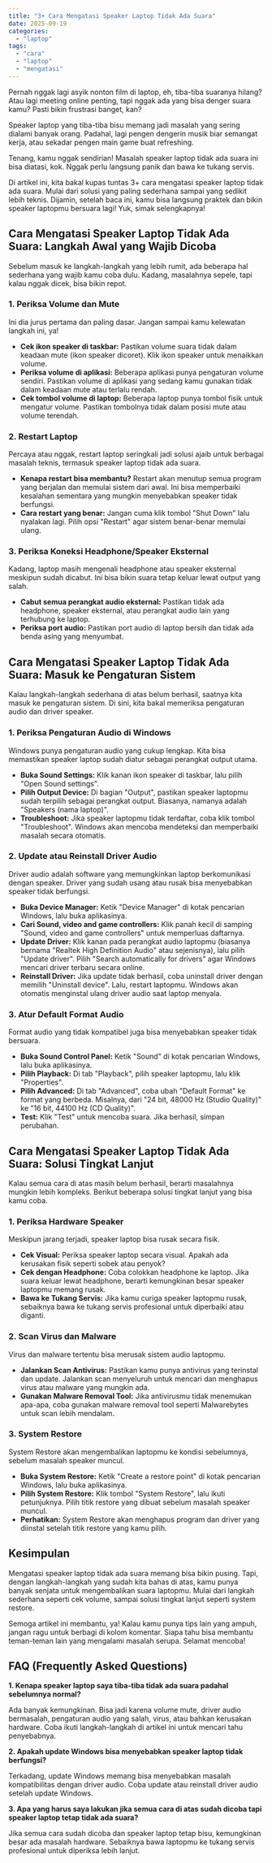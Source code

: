 ```yaml
---
title: "3+ Cara Mengatasi Speaker Laptop Tidak Ada Suara"
date: 2025-09-19
categories: 
  - "laptop"
tags: 
  - "cara"
  - "laptop"
  - "mengatasi"
---
```


Pernah nggak lagi asyik nonton film di laptop, eh, tiba-tiba suaranya hilang? Atau lagi meeting online penting, tapi nggak ada yang bisa denger suara kamu? Pasti bikin frustrasi banget, kan?

Speaker laptop yang tiba-tiba bisu memang jadi masalah yang sering dialami banyak orang. Padahal, lagi pengen dengerin musik biar semangat kerja, atau sekadar pengen main game buat refreshing.

Tenang, kamu nggak sendirian! Masalah speaker laptop tidak ada suara ini bisa diatasi, kok. Nggak perlu langsung panik dan bawa ke tukang servis.

Di artikel ini, kita bakal kupas tuntas 3+ cara mengatasi speaker laptop tidak ada suara. Mulai dari solusi yang paling sederhana sampai yang sedikit lebih teknis. Dijamin, setelah baca ini, kamu bisa langsung praktek dan bikin speaker laptopmu bersuara lagi! Yuk, simak selengkapnya!

## Cara Mengatasi Speaker Laptop Tidak Ada Suara: Langkah Awal yang Wajib Dicoba

Sebelum masuk ke langkah-langkah yang lebih rumit, ada beberapa hal sederhana yang wajib kamu coba dulu. Kadang, masalahnya sepele, tapi kalau nggak dicek, bisa bikin repot.

### 1\. Periksa Volume dan Mute

Ini dia jurus pertama dan paling dasar. Jangan sampai kamu kelewatan langkah ini, ya!

- **Cek ikon speaker di taskbar:** Pastikan volume suara tidak dalam keadaan mute (ikon speaker dicoret). Klik ikon speaker untuk menaikkan volume.
- **Periksa volume di aplikasi:** Beberapa aplikasi punya pengaturan volume sendiri. Pastikan volume di aplikasi yang sedang kamu gunakan tidak dalam keadaan mute atau terlalu rendah.
- **Cek tombol volume di laptop:** Beberapa laptop punya tombol fisik untuk mengatur volume. Pastikan tombolnya tidak dalam posisi mute atau volume terendah.

### 2\. Restart Laptop

Percaya atau nggak, restart laptop seringkali jadi solusi ajaib untuk berbagai masalah teknis, termasuk speaker laptop tidak ada suara.

- **Kenapa restart bisa membantu?** Restart akan menutup semua program yang berjalan dan memulai sistem dari awal. Ini bisa memperbaiki kesalahan sementara yang mungkin menyebabkan speaker tidak berfungsi.
- **Cara restart yang benar:** Jangan cuma klik tombol "Shut Down" lalu nyalakan lagi. Pilih opsi "Restart" agar sistem benar-benar memulai ulang.

### 3\. Periksa Koneksi Headphone/Speaker Eksternal

Kadang, laptop masih mengenali headphone atau speaker eksternal meskipun sudah dicabut. Ini bisa bikin suara tetap keluar lewat output yang salah.

- **Cabut semua perangkat audio eksternal:** Pastikan tidak ada headphone, speaker eksternal, atau perangkat audio lain yang terhubung ke laptop.
- **Periksa port audio:** Pastikan port audio di laptop bersih dan tidak ada benda asing yang menyumbat.

## Cara Mengatasi Speaker Laptop Tidak Ada Suara: Masuk ke Pengaturan Sistem

Kalau langkah-langkah sederhana di atas belum berhasil, saatnya kita masuk ke pengaturan sistem. Di sini, kita bakal memeriksa pengaturan audio dan driver speaker.

### 1\. Periksa Pengaturan Audio di Windows

Windows punya pengaturan audio yang cukup lengkap. Kita bisa memastikan speaker laptop sudah diatur sebagai perangkat output utama.

- **Buka Sound Settings:** Klik kanan ikon speaker di taskbar, lalu pilih "Open Sound settings".
- **Pilih Output Device:** Di bagian "Output", pastikan speaker laptopmu sudah terpilih sebagai perangkat output. Biasanya, namanya adalah "Speakers (nama laptop)".
- **Troubleshoot:** Jika speaker laptopmu tidak terdaftar, coba klik tombol "Troubleshoot". Windows akan mencoba mendeteksi dan memperbaiki masalah secara otomatis.

### 2\. Update atau Reinstall Driver Audio

Driver audio adalah software yang memungkinkan laptop berkomunikasi dengan speaker. Driver yang sudah usang atau rusak bisa menyebabkan speaker tidak berfungsi.

- **Buka Device Manager:** Ketik "Device Manager" di kotak pencarian Windows, lalu buka aplikasinya.
- **Cari Sound, video and game controllers:** Klik panah kecil di samping "Sound, video and game controllers" untuk memperluas daftarnya.
- **Update Driver:** Klik kanan pada perangkat audio laptopmu (biasanya bernama "Realtek High Definition Audio" atau sejenisnya), lalu pilih "Update driver". Pilih "Search automatically for drivers" agar Windows mencari driver terbaru secara online.
- **Reinstall Driver:** Jika update tidak berhasil, coba uninstall driver dengan memilih "Uninstall device". Lalu, restart laptopmu. Windows akan otomatis menginstal ulang driver audio saat laptop menyala.

### 3\. Atur Default Format Audio

Format audio yang tidak kompatibel juga bisa menyebabkan speaker tidak bersuara.

- **Buka Sound Control Panel:** Ketik "Sound" di kotak pencarian Windows, lalu buka aplikasinya.
- **Pilih Playback:** Di tab "Playback", pilih speaker laptopmu, lalu klik "Properties".
- **Pilih Advanced:** Di tab "Advanced", coba ubah "Default Format" ke format yang berbeda. Misalnya, dari "24 bit, 48000 Hz (Studio Quality)" ke "16 bit, 44100 Hz (CD Quality)".
- **Test:** Klik "Test" untuk mencoba suara. Jika berhasil, simpan perubahan.

## Cara Mengatasi Speaker Laptop Tidak Ada Suara: Solusi Tingkat Lanjut

Kalau semua cara di atas masih belum berhasil, berarti masalahnya mungkin lebih kompleks. Berikut beberapa solusi tingkat lanjut yang bisa kamu coba.

### 1\. Periksa Hardware Speaker

Meskipun jarang terjadi, speaker laptop bisa rusak secara fisik.

- **Cek Visual:** Periksa speaker laptop secara visual. Apakah ada kerusakan fisik seperti sobek atau penyok?
- **Cek dengan Headphone:** Coba colokkan headphone ke laptop. Jika suara keluar lewat headphone, berarti kemungkinan besar speaker laptopmu memang rusak.
- **Bawa ke Tukang Servis:** Jika kamu curiga speaker laptopmu rusak, sebaiknya bawa ke tukang servis profesional untuk diperbaiki atau diganti.

### 2\. Scan Virus dan Malware

Virus dan malware tertentu bisa merusak sistem audio laptopmu.

- **Jalankan Scan Antivirus:** Pastikan kamu punya antivirus yang terinstal dan update. Jalankan scan menyeluruh untuk mencari dan menghapus virus atau malware yang mungkin ada.
- **Gunakan Malware Removal Tool:** Jika antivirusmu tidak menemukan apa-apa, coba gunakan malware removal tool seperti Malwarebytes untuk scan lebih mendalam.

### 3\. System Restore

System Restore akan mengembalikan laptopmu ke kondisi sebelumnya, sebelum masalah speaker muncul.

- **Buka System Restore:** Ketik "Create a restore point" di kotak pencarian Windows, lalu buka aplikasinya.
- **Pilih System Restore:** Klik tombol "System Restore", lalu ikuti petunjuknya. Pilih titik restore yang dibuat sebelum masalah speaker muncul.
- **Perhatikan:** System Restore akan menghapus program dan driver yang diinstal setelah titik restore yang kamu pilih.

## Kesimpulan

Mengatasi speaker laptop tidak ada suara memang bisa bikin pusing. Tapi, dengan langkah-langkah yang sudah kita bahas di atas, kamu punya banyak senjata untuk mengembalikan suara laptopmu. Mulai dari langkah sederhana seperti cek volume, sampai solusi tingkat lanjut seperti system restore.

Semoga artikel ini membantu, ya! Kalau kamu punya tips lain yang ampuh, jangan ragu untuk berbagi di kolom komentar. Siapa tahu bisa membantu teman-teman lain yang mengalami masalah serupa. Selamat mencoba!

## FAQ (Frequently Asked Questions)

**1\. Kenapa speaker laptop saya tiba-tiba tidak ada suara padahal sebelumnya normal?**

Ada banyak kemungkinan. Bisa jadi karena volume mute, driver audio bermasalah, pengaturan audio yang salah, virus, atau bahkan kerusakan hardware. Coba ikuti langkah-langkah di artikel ini untuk mencari tahu penyebabnya.

**2\. Apakah update Windows bisa menyebabkan speaker laptop tidak berfungsi?**

Terkadang, update Windows memang bisa menyebabkan masalah kompatibilitas dengan driver audio. Coba update atau reinstall driver audio setelah update Windows.

**3\. Apa yang harus saya lakukan jika semua cara di atas sudah dicoba tapi speaker laptop tetap tidak ada suara?**

Jika semua cara sudah dicoba dan speaker laptop tetap bisu, kemungkinan besar ada masalah hardware. Sebaiknya bawa laptopmu ke tukang servis profesional untuk diperiksa lebih lanjut.
